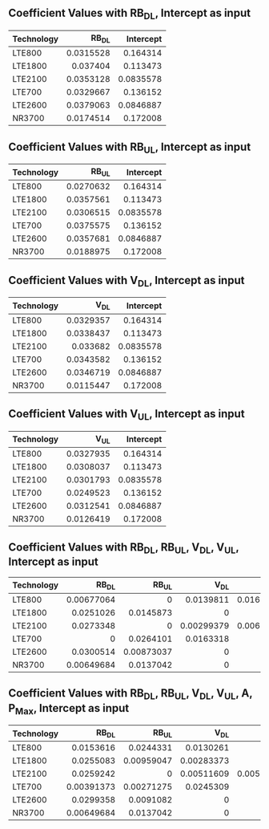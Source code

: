 ## Coefficient Values with RB<sub>DL</sub>, Intercept as input
| Technology   |   RB<sub>DL</sub> |   Intercept |
|:-------------|------------------:|------------:|
| LTE800       |         0.0315528 |   0.164314  |
| LTE1800      |         0.037404  |   0.113473  |
| LTE2100      |         0.0353128 |   0.0835578 |
| LTE700       |         0.0329667 |   0.136152  |
| LTE2600      |         0.0379063 |   0.0846887 |
| NR3700       |         0.0174514 |   0.172008  |


## Coefficient Values with RB<sub>UL</sub>, Intercept as input
| Technology   |   RB<sub>UL</sub> |   Intercept |
|:-------------|------------------:|------------:|
| LTE800       |         0.0270632 |   0.164314  |
| LTE1800      |         0.0357561 |   0.113473  |
| LTE2100      |         0.0306515 |   0.0835578 |
| LTE700       |         0.0375575 |   0.136152  |
| LTE2600      |         0.0357681 |   0.0846887 |
| NR3700       |         0.0188975 |   0.172008  |


## Coefficient Values with V<sub>DL</sub>, Intercept as input
| Technology   |   V<sub>DL</sub> |   Intercept |
|:-------------|-----------------:|------------:|
| LTE800       |        0.0329357 |   0.164314  |
| LTE1800      |        0.0338437 |   0.113473  |
| LTE2100      |        0.033682  |   0.0835578 |
| LTE700       |        0.0343582 |   0.136152  |
| LTE2600      |        0.0346719 |   0.0846887 |
| NR3700       |        0.0115447 |   0.172008  |


## Coefficient Values with V<sub>UL</sub>, Intercept as input
| Technology   |   V<sub>UL</sub> |   Intercept |
|:-------------|-----------------:|------------:|
| LTE800       |        0.0327935 |   0.164314  |
| LTE1800      |        0.0308037 |   0.113473  |
| LTE2100      |        0.0301793 |   0.0835578 |
| LTE700       |        0.0249523 |   0.136152  |
| LTE2600      |        0.0312541 |   0.0846887 |
| NR3700       |        0.0126419 |   0.172008  |


## Coefficient Values with RB<sub>DL</sub>, RB<sub>UL</sub>, V<sub>DL</sub>, V<sub>UL</sub>, Intercept as input
| Technology   |   RB<sub>DL</sub> |   RB<sub>UL</sub> |   V<sub>DL</sub> |   V<sub>UL</sub> |   Intercept |
|:-------------|------------------:|------------------:|-----------------:|-----------------:|------------:|
| LTE800       |        0.00677064 |        0          |       0.0139811  |        0.0168893 |   0.164314  |
| LTE1800      |        0.0251026  |        0.0145873  |       0          |        0         |   0.113473  |
| LTE2100      |        0.0273348  |        0          |       0.00299379 |        0.0066806 |   0.0835578 |
| LTE700       |        0          |        0.0264101  |       0.0163318  |        0         |   0.136152  |
| LTE2600      |        0.0300514  |        0.00873037 |       0          |        0         |   0.0846887 |
| NR3700       |        0.00649684 |        0.0137042  |       0          |        0         |   0.172008  |


## Coefficient Values with RB<sub>DL</sub>, RB<sub>UL</sub>, V<sub>DL</sub>, V<sub>UL</sub>, A, P<sub>Max</sub>, Intercept as input
| Technology   |   RB<sub>DL</sub> |   RB<sub>UL</sub> |   V<sub>DL</sub> |   V<sub>UL</sub> |          A |   P<sub>Max</sub> |   Intercept |
|:-------------|------------------:|------------------:|-----------------:|-----------------:|-----------:|------------------:|------------:|
| LTE800       |        0.0153616  |        0.0244331  |       0.0130261  |       0          | 0.0449087  |        0.00845511 |   0.164314  |
| LTE1800      |        0.0255083  |        0.00959047 |       0.00283373 |       0          | 0.00542717 |        0.0129514  |   0.113473  |
| LTE2100      |        0.0259242  |        0          |       0.00511609 |       0.00555263 | 0.00255764 |        0.0111495  |   0.0835578 |
| LTE700       |        0.00391373 |        0.00271275 |       0.0245309  |       0          | 0          |        0.0448367  |   0.136152  |
| LTE2600      |        0.0299358  |        0.0091082  |       0          |       0          | 0          |        0.00472072 |   0.0846887 |
| NR3700       |        0.00649684 |        0.0137042  |       0          |       0          | 0          |        0          |   0.172008  |
